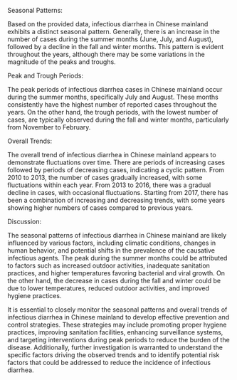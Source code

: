Seasonal Patterns:

Based on the provided data, infectious diarrhea in Chinese mainland exhibits a distinct seasonal pattern. Generally, there is an increase in the number of cases during the summer months (June, July, and August), followed by a decline in the fall and winter months. This pattern is evident throughout the years, although there may be some variations in the magnitude of the peaks and troughs.

Peak and Trough Periods:

The peak periods of infectious diarrhea cases in Chinese mainland occur during the summer months, specifically July and August. These months consistently have the highest number of reported cases throughout the years. On the other hand, the trough periods, with the lowest number of cases, are typically observed during the fall and winter months, particularly from November to February.

Overall Trends:

The overall trend of infectious diarrhea in Chinese mainland appears to demonstrate fluctuations over time. There are periods of increasing cases followed by periods of decreasing cases, indicating a cyclic pattern. From 2010 to 2013, the number of cases gradually increased, with some fluctuations within each year. From 2013 to 2016, there was a gradual decline in cases, with occasional fluctuations. Starting from 2017, there has been a combination of increasing and decreasing trends, with some years showing higher numbers of cases compared to previous years.

Discussion:

The seasonal patterns of infectious diarrhea in Chinese mainland are likely influenced by various factors, including climatic conditions, changes in human behavior, and potential shifts in the prevalence of the causative infectious agents. The peak during the summer months could be attributed to factors such as increased outdoor activities, inadequate sanitation practices, and higher temperatures favoring bacterial and viral growth. On the other hand, the decrease in cases during the fall and winter could be due to lower temperatures, reduced outdoor activities, and improved hygiene practices.

It is essential to closely monitor the seasonal patterns and overall trends of infectious diarrhea in Chinese mainland to develop effective prevention and control strategies. These strategies may include promoting proper hygiene practices, improving sanitation facilities, enhancing surveillance systems, and targeting interventions during peak periods to reduce the burden of the disease. Additionally, further investigation is warranted to understand the specific factors driving the observed trends and to identify potential risk factors that could be addressed to reduce the incidence of infectious diarrhea.
